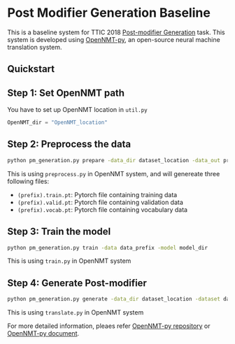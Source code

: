 # Post Modifier Generation Baseline

This is a baseline system for TTIC 2018 [Post-modifier Generation](https://sites.google.com/view/tticlanggen-2018/hackathon/post-modifier-generation) task.
This system is developed using [OpenNMT-py](https://github.com/OpenNMT/OpenNMT-py), an open-source neural machine translation system.

## Quickstart

## Step 1: Set OpenNMT path

You have to set up OpenNMT location in `util.py`
```python
OpenNMT_dir = "OpenNMT_location"
```

## Step 2: Preprocess the data

```bash
python pm_generation.py prepare -data_dir dataset_location -data_out prepared_data_location_and_prefix
```

This is using `preprocess.py` in OpenNMT system, and will genereate three following files:

* `(prefix).train.pt`: Pytorch file containing training data
* `(prefix).valid.pt`: Pytorch file containing validation data
* `(prefix).vocab.pt`: Pytorch file containing vocabulary data

## Step 3: Train the model

```bash
python pm_generation.py train -data data_prefix -model model_dir
```

This is using `train.py` in OpenNMT system

## Step 4: Generate Post-modifier
```bash
python pm_generation.py generate -data_dir dataset_location -dataset dataset_prefix  -model model_dir -out output_file
```

This is using `translate.py` in OpenNMT system

For more detailed information, pleaes refer [OpenNMT-py repository](https://github.com/OpenNMT/OpenNMT-py#quickstart) or [OpenNMT-py document](http://opennmt.net/OpenNMT-py).
